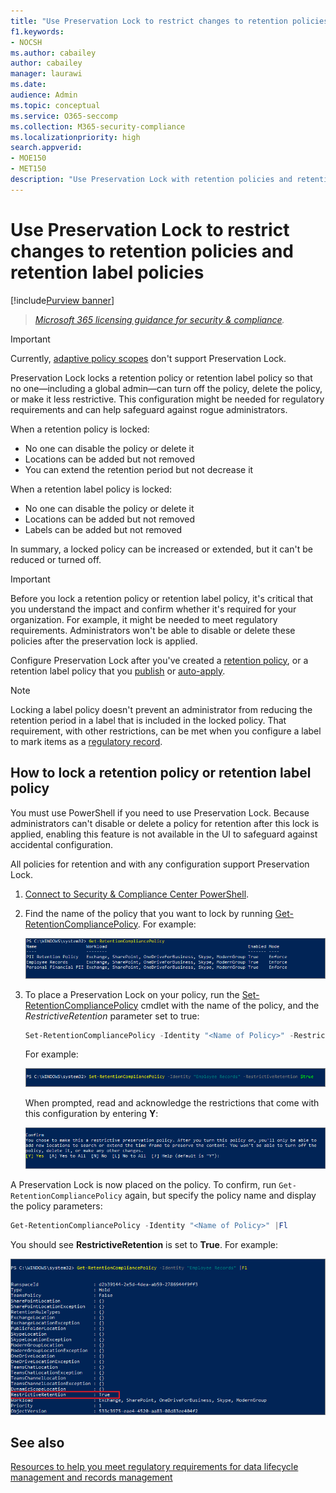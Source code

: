 ```yaml
---
title: "Use Preservation Lock to restrict changes to retention policies and retention label policies"
f1.keywords:
- NOCSH
ms.author: cabailey
author: cabailey
manager: laurawi
ms.date: 
audience: Admin
ms.topic: conceptual
ms.service: O365-seccomp
ms.collection: M365-security-compliance
ms.localizationpriority: high
search.appverid: 
- MOE150
- MET150
description: "Use Preservation Lock with retention policies and retention label policies to help you meet regulatory requirements and safeguard against rogue administrators."
---
```


# Use Preservation Lock to restrict changes to retention policies and retention label policies

[!include[Purview banner](../includes/purview-rebrand-banner.md)]

>*[Microsoft 365 licensing guidance for security & compliance](/office365/servicedescriptions/microsoft-365-service-descriptions/microsoft-365-tenantlevel-services-licensing-guidance/microsoft-365-security-compliance-licensing-guidance).*

> [!IMPORTANT]
> Currently, [adaptive policy scopes](retention.md#adaptive-or-static-policy-scopes-for-retention) don't support Preservation Lock.

Preservation Lock locks a retention policy or retention label policy so that no one—including a global admin—can turn off the policy, delete the policy, or make it less restrictive. This configuration might be needed for regulatory requirements and can help safeguard against rogue administrators.

When a retention policy is locked:

- No one can disable the policy or delete it
- Locations can be added but not removed
- You can extend the retention period but not decrease it

When a retention label policy is locked:

- No one can disable the policy or delete it
- Locations can be added but not removed
- Labels can be added but not removed

In summary, a locked policy can be increased or extended, but it can't be reduced or turned off.

> [!IMPORTANT]
> Before you lock a retention policy or retention label policy, it's critical that you understand the impact and confirm whether it's required for your organization. For example, it might be needed to meet regulatory requirements. Administrators won't be able to disable or delete these policies after the preservation lock is applied.

Configure Preservation Lock after you've created a [retention policy](create-retention-policies.md), or a retention label policy that you [publish](create-apply-retention-labels.md) or [auto-apply](apply-retention-labels-automatically.md).

> [!NOTE]
> Locking a label policy doesn't prevent an administrator from reducing the retention period in a label that is included in the locked policy. That requirement, with other restrictions, can be met when you configure a label to mark items as a [regulatory record](records-management.md#records).

## How to lock a retention policy or retention label policy

You must use PowerShell if you need to use Preservation Lock. Because administrators can't disable or delete a policy for retention after this lock is applied, enabling this feature is not available in the UI to safeguard against accidental configuration.

All policies for retention and with any configuration support Preservation Lock.

1. [Connect to Security & Compliance Center PowerShell](/powershell/exchange/connect-to-scc-powershell).

2. Find the name of the policy that you want to lock by running [Get-RetentionCompliancePolicy](/powershell/module/exchange/get-retentioncompliancepolicy). For example:
    
   ![List of retention policies in PowerShell.](../media/retention-policy-preservation-lock-get-retentioncompliancepolicy.PNG)

3. To place a Preservation Lock on your policy, run the [Set-RetentionCompliancePolicy](/powershell/module/exchange/set-retentioncompliancepolicy) cmdlet with the name of the policy, and the *RestrictiveRetention* parameter set to true:
    
    ```powershell
    Set-RetentionCompliancePolicy -Identity "<Name of Policy>" -RestrictiveRetention $true
    ```
    
    For example:
    
    ![RestrictiveRetention parameter in PowerShell.](../media/retention-policy-preservation-lock-restrictiveretention.PNG)
    
     When prompted, read and acknowledge the restrictions that come with this configuration by entering **Y**:
    
   ![Prompt to confirm that you want to lock a retention policy in PowerShell.](../media/retention-policy-preservation-lock-confirmation-prompt.PNG)

A Preservation Lock is now placed on the policy. To confirm, run `Get-RetentionCompliancePolicy` again, but specify the policy name and display the policy parameters:

```powershell
Get-RetentionCompliancePolicy -Identity "<Name of Policy>" |Fl
```

You should see **RestrictiveRetention** is set to **True**. For example:

![Locked policy with all parameters shown in PowerShell.](../media/retention-policy-preservation-lock-locked-policy.PNG)

## See also

[Resources to help you meet regulatory requirements for data lifecycle management and records management](retention-regulatory-requirements.md)

